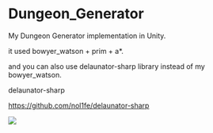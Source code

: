 # Dungeon_Generator
My Dungeon Generator implementation in Unity.

it used bowyer_watson + prim + a*.

and you can also use delaunator-sharp library instead of my bowyer_watson.

delaunator-sharp

https://github.com/nol1fe/delaunator-sharp

<img src="https://github.com/neikion/Dungeon_Generator/assets/91080792/786e4a03-4fee-4bc5-99d5-e2db0092d571">
